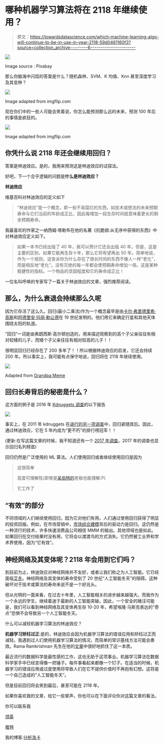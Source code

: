 # 哪种机器学习算法将在 2118 年继续使用？

> 原文：<https://towardsdatascience.com/which-machine-learning-algo-will-continue-to-be-in-use-in-year-2118-59d0461160f3?source=collection_archive---------6----------------------->

![](img/d6becafd5781b577beec80fdee85c3ab.png)

Image source : Pixabay

那么你脑海中闪现的答案是什么？随机森林、SVM、K 均值、Knn 甚至深度学习及其变种？

![](img/7e0acbf2f61b35ec808350cf1c0b8246.png)

Image adapted from imgflip.com

现在你们中的一些人可能会笑着说，你怎么能预测那么远的未来，预测 100 年后的事情是疯狂的。

![](img/5d1295ac62c609b5f4f19bf340743d96.png)

Image adapted from imgflip.com

## 你凭什么说 2118 年还会继续用回归？

答案是林迪效应。是的，我用来预测这是林迪效应的试探法。

好吧，下一个合乎逻辑的问题是**什么是林迪效应？**

**林迪效应**

维基百科对林迪效应的定义如下

> “林迪效应”是一个概念，即一些不易腐烂的东西，如技术或想法的未来预期寿命与它们当前的年龄成正比，因此每增加一段生存时间就意味着更长的剩余预期寿命。

我最喜欢的作家之一纳西姆·塔勒布在他的名著《抗脆弱:从无序中获得的东西》中对林迪效应定义如下。

> 如果一本书已经出版了 40 年，我可以预计它还会出版 40 年。但是，这是主要的区别，如果它能再生存十年，那么它将有望再出 50 年。简单地说，作为一个规则，这告诉你为什么存在了很长时间的东西不像人一样“老化”，而是相反地“老化”。没有灭绝的每一年都会使预期寿命增加一倍。这是某种稳健性的指标。一个物品的坚固程度和它的寿命成正比！

一位名叫呼唤的专家写了一篇关于林迪效应的文章，强烈推荐阅读。

## 那么，为什么衰退会持续那么久呢

因为它存活了这么久。回归(最小二乘法)作为一个概念最早是由[卡尔·弗里德里希·高斯](https://en.wikipedia.org/wiki/Carl_Friedrich_Gauss)和[阿德里安·玛丽·勒让德](https://en.wikipedia.org/wiki/Adrien-Marie_Legendre)在 19 世纪发明的。他们用它来确定行星和其他天体围绕太阳的轨道。

“回归”一词是由弗朗西斯·高尔顿创造的，用来描述观察到的高个子父亲往往有相对较矮的儿子，而矮个子父亲往往有相对较高的儿子！！

很明显回归已经存在了 200 多年了！！所以根据林迪效应的启发，它还会持续 200 年。所以事实上，我可能有点保守地说，回归将在 2118 年继续使用。

![](img/cb069d618237183a9f631ef55fab0fb9.png)

Adapted from [Grandpa Meme](https://me.me/t/im-gonna-tell-you-a-great-story)

## 回归长寿背后的秘密是什么？

这方面的例子是 2016 年 [Kdnuggets 调查](https://www.kdnuggets.com/2016/09/poll-algorithms-used-data-scientists.html)的以下报告

![](img/6683bd8f9e9e4c5573690a20277a1244.png)

事实上，在 2011 年 kdnuggets 在[进行的另一项调查](https://www.kdnuggets.com/polls/2011/algorithms-analytics-data-mining.html)中，回归紧随其后。因此，通过林迪效应，它在 5 年内成为“更不朽”的排行榜冠军！！

(更新:在写这篇文章的时候，我不知道还有一个 [2017 年调查](https://www.kdnuggets.com/2017/12/top-data-science-machine-learning-methods.html)。2017 年的调查也显示回归名列榜首)

回归仍然是广泛使用的 ML 算法。人们使用回归或者继续使用回归是因为

> 这很简单
> 
> 高度可理解性(即使是[呆伯特的](http://dilbert.com/)老板也能理解:P)
> 
> 它工作了

## “有效”的部分

不同领域的人们继续使用回归，因为它对他们有用。人们通过使用回归获得了明显的投资回报。例如，在市场营销中，[市场组合建模](/market-mix-modeling-mmm-101-3d094df976f9)背后的驱动力是回归。这仍然是一种流行的技术，许多快速消费品公司相信 MMM 的输出。其他领域也是如此。如果回归在交付结果时没有用，它将会以渡渡鸟的方式消失。它仍然被工业界和学术界使用，因为“它有效”。

## 神经网络及其变体呢？2118 年会用到它们吗？

到目前为止，林迪效应对神经网络并不友好，或者让我们称之为人工智能。它已经面临[艾冬](https://en.wikipedia.org/wiki/AI_winter)。神经网络及其变体的寿命受到了 20 世纪“人工智能冬天”的阻碍。这种破坏对于技术或算法的寿命来说不是一个好兆头。

但从光明的一面来看，在过去十年里，人工智能相关的进步越来越强大。而我作为一个永远的学生，继续着迷于最新的人工智能突破。因此，一个安全的赌注可能是，我们可以看到神经网络及其变体再生存 10-20 年，希望埃隆·马斯克表达的“奇点”恐惧不会导致另一个人工智能冬天。

什么可以减轻机器学习算法的林迪效应？

**机器学习矫枉过正**:是的，林迪效应会因为机器学习算法的错误应用和矫枉过正而减轻。我遇到过人们使用机器学习算法的情况，而简单的常识基线方法可能会奏效。Rama Ramkrishnan 先生在他的[文章](/first-create-a-common-sense-baseline-e66dbf8a8a47)中很好地抓住了这一本质。

最近流行的数据科学是最性感的工作，这也无助于这项事业。机器学习算法在数据科学家手中已经变得像一把锤子。每件事看起来都像一个钉子。在适当的时候，机器学习的错误应用或过度使用将导致人们在它不提供价值时不再抱有幻想。这将是一个自己造成的“人工智能冬天”。

但是目前回归将会笑到最后，甚至可能在 2118 年。

如果你喜欢我的文章，给它一些掌声，你也可以在下面评论你对这篇文章的看法。

你可以联系我

[领英](http://www.linkedin.com/in/venkat-raman-Analytics)

[推特](https://twitter.com/venksaiyan)

我的博客:[分析洛卡](https://wordpress.com/view/analyticsloka.blog)